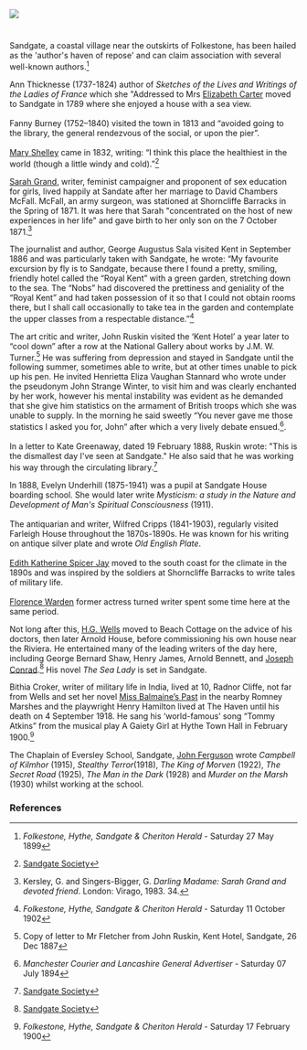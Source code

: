 <a href="https://dev.visual-essays.app"><img src="https://dev-visual-essays.netlify.app/images/ve-button.png"></a> 
<param ve-config title="Sandgate" author="Michelle Crowther" layout="vtl" banner="/images/banners/19c.jpg">

<param ve-entity eid="Q375314" aliases="Folkestone">
<param ve-entity eid="Q967166" aliases="Hythe"> 
<param ve-entity eid="Q16900107" aliases="Shorncliffe">

#

Sandgate, a coastal village near the outskirts of Folkestone, has been hailed as the 'author's haven of repose' and can claim association with several well-known authors.[^ref1] 
<param ve-image url="https://stor.artstor.org/stor/04780929-4966-4142-b325-12a69d7ab094" label="English's Guide to Folkestone, Sandgate, Hythe">

Ann Thicknesse (1737-1824) author of _Sketches of the Lives and Writings of the Ladies of France_ which she "Addressed to Mrs [Elizabeth Carter](/18c/18c-carter-biography) moved to Sandgate in 1789 where she enjoyed a house with a sea view.
<br><br>
Fanny Burney (1752–1840) visited the town in 1813 and “avoided going to the library, the general rendezvous of the social, or upon the pier”. 
<br><br>
[Mary Shelley](https://kent-maps.online/19c/19c-shelleym-biography/) came in 1832, writing: “I think this place the healthiest in the world (though a little windy and cold).”[^ref2] 
<param ve-image url="https://upload.wikimedia.org/wikipedia/commons/6/60/Frances_d%27Arblay_%28%27Fanny_Burney%27%29_by_Edward_Francisco_Burney.jpg" label="Fanny Burney" attribution="Edward Francis Burney, Public domain, via Wikimedia Commons">

[Sarah Grand](/19c/19c-grand-biography), writer, feminist campaigner and proponent of sex education for girls, lived happily at Sandate after her marriage to David Chambers McFall. McFall, an army surgeon, was stationed at Shorncliffe Barracks in the Spring of 1871. It was here that Sarah "concentrated on the host of new experiences in her life" and gave birth to her only son on the 7 October 1871.[^ref3]
<param ve-image url="https://upload.wikimedia.org/wikipedia/commons/a/aa/Sarah_Grand_profile.jpg" label="Sarah Grand by Hayman Seleg Mendelssohn, attribution="Public domain, via Wikimedia Commons">

The journalist and author, George Augustus Sala visited Kent in September 1886 and was particularly taken with Sandgate, he wrote: “My favourite excursion by fly is to Sandgate, because there I found a pretty, smiling, friendly hotel called the “Royal Kent” with a green garden, stretching down to the sea. The “Nobs” had discovered the prettiness and geniality of the “Royal Kent” and had taken possession of it so that I could not obtain rooms there, but I shall call occasionally to take tea in the garden and contemplate the upper classes from a respectable distance.”[^ref4]  
<param ve-image url="https://upload.wikimedia.org/wikipedia/commons/2/2a/GeorgeAugustusSala1828-1895.jpg" label="George Augustus Sala" attribution="Allister, via Wikimedia Commons" license="CC BY 2.0">

The art critic and writer, John Ruskin visited the ‘Kent Hotel’ a year later to “cool down” after a row at the National Gallery about works by J.M. W. Turner.[^ref5]  He was suffering from depression and stayed in Sandgate until the following summer, sometimes able to write, but at other times unable to pick up his pen. He invited Henrietta Eliza Vaughan Stannard who wrote under the pseudonym John Strange Winter, to visit him and was clearly enchanted by her work, however his mental instability was evident as he demanded that she give him statistics on the armament of British troops which she was unable to supply. In the morning he said sweetly “You never gave me those statistics I asked you for, John” after which a very lively debate ensued.[^ref6]. 
<br><br>
In a letter to Kate Greenaway, dated 19 February 1888, Ruskin wrote: "This is the dismallest day I've seen at Sandgate." He also said that he was working his way through the circulating library.[^ref7]
<param ve-image url="https://upload.wikimedia.org/wikipedia/commons/b/b5/John_Ruskin%2C_1882.jpg" label="John Ruskin, 1882" attribution="Wellcome Library, London, Public domain, via Wikimedia Commons">

In 1888, Evelyn Underhill (1875-1941) was a pupil at Sandgate House boarding school. She would later write _Mysticism: a study in the Nature and Development of Man's Spiritual Consciousness_ (1911).
<br><br>
The antiquarian and writer, Wilfred Cripps (1841-1903), regularly visited Farleigh House throughout the 1870s-1890s. He was known for his writing on antique silver plate and wrote _Old English Plate_. 
<br><br>
[Edith Katherine Spicer Jay]( https://kent-maps.online/19c/19c-spicer-jay-biography/) moved to the south coast for the climate in the 1890s and was inspired by the soldiers at Shorncliffe Barracks to write tales of military life. 
<br><br>
[Florence Warden]( https://kent-maps.online/19c/19c-florence-warden-biography/) former actress turned writer spent some time here at the same period.  
<param ve-image url="https://stor.artstor.org/stor/071a49ae-7ac8-4b59-94ba-d7fdce39f57c" label="1st Royal Scots Regt. at the Shorncliffe Barracks"> 

Not long after this, [H.G. Wells](https://kent-maps.online/20c/20c-wellshg-biography/ ) moved to Beach Cottage  on the advice of his doctors, then later Arnold House, before commissioning his own house near the Riviera. He entertained many of the leading writers of the day here, including George Bernard Shaw, Henry James, Arnold Bennett, and [Joseph Conrad]( https://kent-maps.online/19c/19c-conrad-biography/).[^ref8]  His novel _The Sea Lady_ is set in Sandgate.
<param ve-image url="/images/spade%20MJC.jpg" label="Spade House" attribution="Photographed by Martin Crowther">

Bithia Croker, writer of military life in India, lived at 10, Radnor Cliffe, not far from Wells and set her novel [Miss Balmaine’s Past]( https://kent-maps.online/19c/19c-croker-missbalmaine/) in the nearby Romney Marshes and the playwright Henry Hamilton lived at The Haven until his death on 4 September 1918. He sang his ‘world-famous’ song “Tommy Atkins” from the musical play A Gaiety Girl at Hythe Town Hall in February 1900.[^ref9] 
<param ve-image url="https://stor.artstor.org/stor/4cee51d5-7884-4217-9dda-d92840561842" label="Home of Bithia Croker" attribution="Photographed by Martin Crowther">

The Chaplain of Eversley School, Sandgate, [John Ferguson](/20c/20c-ferguson-biography/) wrote _Campbell of Kilmhor_ (1915), _Stealthy Terror_(1918), _The King of Morven_ (1922), _The Secret Road_ (1925), _The Man in the Dark_ (1928) and _Murder on the Marsh_ (1930) whilst working at the school.

### References

[^ref1]: _Folkestone, Hythe, Sandgate & Cheriton Herald_ - Saturday 27 May 1899
[^ref2]: [Sandgate Society](http://archive.sandgatesociety.com/uploads/document/5cfe41f2aa233.pdf)
[^ref3]: Kersley, G. and Singers-Bigger, G. _Darling Madame: Sarah Grand and devoted friend_. London: Virago, 1983. 34.
[^ref4]: _Folkestone, Hythe, Sandgate & Cheriton Herald_ - Saturday 11 October 1902
[^ref5]: Copy of letter to Mr Fletcher from John Ruskin, Kent Hotel, Sandgate,  26 Dec 1887
[^ref6]: _Manchester Courier and Lancashire General Advertiser_ - Saturday 07 July 1894
[^ref7]: [Sandgate Society](http://archive.sandgatesociety.com/uploads/document/5cfe304a90572.jpg)
[^ref8]: [Sandgate Society](http://archive.sandgatesociety.com/uploads/document/5cfe37053d8f1.pdf)
[^ref9]: _Folkestone, Hythe, Sandgate & Cheriton Herald_ - Saturday 17 February 1900

